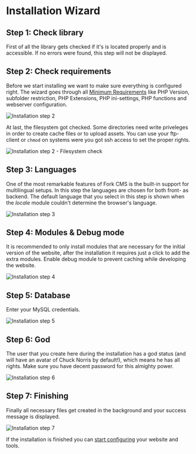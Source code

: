 # Installation Wizard

## Step 1: Check library

First of all the library gets checked if it's is located properly and is accessible. If no errors were found, this step will not be displayed.


## Step 2: Check requirements

Before we start installing we want to make sure everything is configured right. The wizard goes through all [Minimum Requirements](minimum-requirements) like PHP Version, subfolder restriction, PHP Extensions, PHP ini-settings, PHP functions and webserver configuration.

![Installation step 2](https://raw.github.com/forkcms/documentation/master/installation/assets/installation_step2.png)

At last, the filesystem got checked. Some directories need write priveleges in order to create cache files or to upload assets. You can use your ftp-client or `chmod` on systems were you got ssh access to set the proper rights.

![Installation step 2 - Filesystem check](https://raw.github.com/forkcms/documentation/master/installation/assets/installation_step2_filesystem.png)


## Step 3: Languages

One of the most remarkable features of Fork CMS is the built-in support for multilingual setups. In this step the languages are chosen for both front- as backend. The default language that you select in this step is shown when the *locale* module couldn't determine the browser's language.

![Installation step 3](https://raw.github.com/forkcms/documentation/master/installation/assets/installation_step3.png)


## Step 4: Modules & Debug mode

It is recommended to only install modules that are necessary for the initial version of the website, after the installation it requires just a click to add the extra modules. Enable debug module to prevent caching while developing the website.

![Installation step 4](https://raw.github.com/forkcms/documentation/master/installation/assets/installation_step4.png)


## Step 5: Database

Enter your MySQL credentials.

![Installation step 5](https://raw.github.com/forkcms/documentation/master/installation/assets/installation_step5.png)


## Step 6: God

The user that you create here during the installation has a god status (and will have an avatar of Chuck Norris by default!), which means he has all rights. Make sure you have decent password for this almighty power.

![Installation step 6](https://raw.github.com/forkcms/documentation/master/installation/assets/installation_step6.png)


## Step 7: Finishing

Finally all necessary files get created in the background and your success message is displayed.

![Installation step 7](https://raw.github.com/forkcms/documentation/master/installation/assets/installation_step7.png)

If the installation is finished you can [start configuring](../getting-started/index) your website and tools.